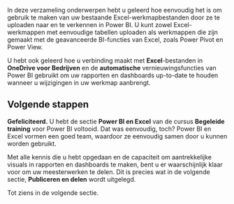 In deze verzameling onderwerpen hebt u geleerd hoe eenvoudig het is om gebruik te maken van uw bestaande Excel-werkmapbestanden door ze te uploaden naar en te verkennen in Power BI. U kunt zowel Excel-werkmappen met eenvoudige tabellen uploaden als werkmappen die zijn gemaakt met de geavanceerde BI-functies van Excel, zoals Power Pivot en Power View.

U hebt ook geleerd hoe u verbinding maakt met **Excel**-bestanden in **OneDrive voor Bedrijven** en de **automatische** vernieuwingsfuncties van Power BI gebruikt om uw rapporten en dashboards up-to-date te houden wanneer u wijzigingen in uw werkmap aanbrengt.

## <a name="next-steps"></a>Volgende stappen
**Gefeliciteerd.** U hebt de sectie **Power BI en Excel** van de cursus **Begeleide training**  voor Power BI voltooid. Dat was eenvoudig, toch? Power BI en Excel vormen een goed team, waardoor ze eenvoudig samen door u kunnen worden gebruikt.

Met alle kennis die u hebt opgedaan en de capaciteit om aantrekkelijke visuals in rapporten en dashboards te maken, bent u er waarschijnlijk klaar voor om uw meesterwerken te delen. Dit is precies wat in de volgende sectie, **Publiceren en delen** wordt uitgelegd.

Tot ziens in de volgende sectie.

